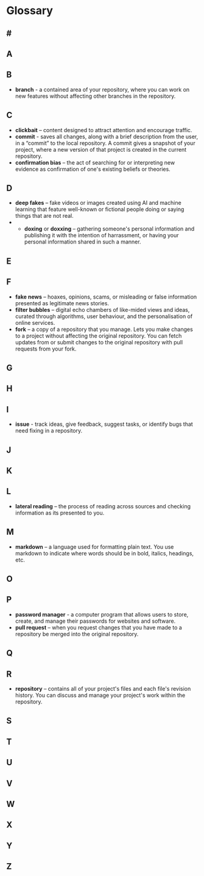 # Glossary

## \#

## A

## B

* **branch** - a contained area of your repository, where you can work on new features without affecting other branches in the repository. 

## C

* **clickbait** – content designed to attract attention and encourage traffic.
* **commit** - saves all changes, along with a brief description from the user, in a “commit” to the local repository. A commit gives a snapshot of your project, where a new version of that project is created in the current repository.
* **confirmation bias** – the act of searching for or interpreting new evidence as confirmation of one's existing beliefs or theories.

## D

* **deep fakes** – fake videos or images created using AI and machine learning that feature well-known or fictional people doing or saying things that are not real.
* * **doxing** or **doxxing** – gathering someone's personal information and publishing it with the intention of harrassment, or having your personal information shared in such a manner.

## E

## F

* **fake news** – hoaxes, opinions, scams, or misleading or false information presented as legitimate news stories.
* **filter bubbles** – digital echo chambers of like-mided views and ideas, curated through algorithms, user behaviour, and the personalisation of online services.
* **fork** – a copy of a repository that you manage. Lets you make changes to a project without affecting the original repository. You can fetch updates from or submit changes to the original repository with pull requests from your fork.

## G

## H

## I

* **issue** - track ideas, give feedback, suggest tasks, or identify bugs that need fixing in a repository.

## J

## K

## L

* **lateral reading** – the process of reading across sources and checking information as its presented to you.

## M

* **markdown** – a language used for formatting plain text. You use markdown to indicate where words should be in bold, italics, headings, etc.

## O

## P

* **password manager** - a computer program that allows users to store, create, and manage their passwords for websites and software.
* **pull request** – when you request changes that you have made to a repository be merged into the original repository.

## Q

## R

* **repository** – contains all of your project's files and each file's revision history. You can discuss and manage your project's work within the repository.

## S

## T

## U

## V

## W

## X

## Y

## Z

